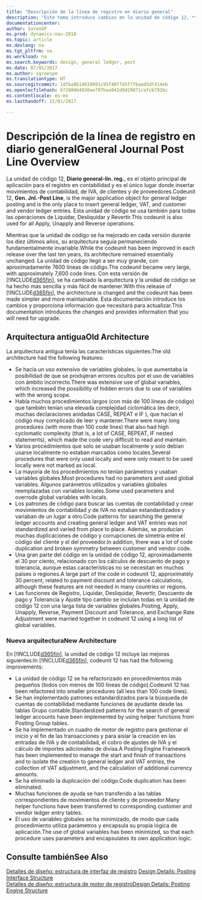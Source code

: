 ```yaml
---
title: "Descripción de la línea de registro en diario general"
description: "Este tema introduce cambios en la unidad de código 12, **Diario general-línea de registro**, que es el objeto principal de aplicación para el registro en contabilidad y es el único lugar donde insertar movimientos de contabilidad, de IVA, de clientes y de proveedores."
documentationcenter: 
author: SorenGP
ms.prod: dynamics-nav-2018
ms.topic: article
ms.devlang: na
ms.tgt_pltfrm: na
ms.workload: na
ms.search.keywords: design, general ledger, post
ms.date: 07/01/2017
ms.author: sgroespe
ms.translationtype: HT
ms.sourcegitcommit: 1dfba8b14019991c95f40ffd5f7fbaed5df414eb
ms.openlocfilehash: b7280db4930ae707baa842d9d29871cafcb793bc
ms.contentlocale: es-mx
ms.lasthandoff: 12/01/2017

---
```

# <a name="general-journal-post-line-overview"></a><span data-ttu-id="dc436-103">Descripción de la línea de registro en diario general</span><span class="sxs-lookup"><span data-stu-id="dc436-103">General Journal Post Line Overview</span></span>
<span data-ttu-id="dc436-104">La unidad de código 12, **Diario general-lín. reg.**, es el objeto principal de aplicación para el registro en contabilidad y es el único lugar donde insertar movimientos de contabilidad, de IVA, de clientes y de proveedores.</span><span class="sxs-lookup"><span data-stu-id="dc436-104">Codeunit 12, **Gen. Jnl.-Post Line**, is the major application object for general ledger posting and is the only place to insert general ledger, VAT, and customer and vendor ledger entries.</span></span> <span data-ttu-id="dc436-105">Esta unidad de código se usa también para todas las operaciones de Liquidar, Desliquidar y Revertir.</span><span class="sxs-lookup"><span data-stu-id="dc436-105">This codeunit is also used for all Apply, Unapply and Reverse operations.</span></span>  
  
<span data-ttu-id="dc436-106">Mientras que la unidad de código se ha mejorado en cada versión durante los diez últimos años, su arquitectura seguía permaneciendo fundamentalmente invariable.</span><span class="sxs-lookup"><span data-stu-id="dc436-106">While the codeunit has been improved in each release over the last ten years, its architecture remained essentially unchanged.</span></span> <span data-ttu-id="dc436-107">La unidad de código llegó a ser muy grande, con aproximadamente 7600 líneas de código.</span><span class="sxs-lookup"><span data-stu-id="dc436-107">The codeunit became very large, with approximately 7,600 code lines.</span></span> <span data-ttu-id="dc436-108">Con esta versión de [!INCLUDE[d365fin](includes/d365fin_md.md)], se ha cambiado la arquitectura y la unidad de código se ha hecho más sencilla y más fácil de mantener.</span><span class="sxs-lookup"><span data-stu-id="dc436-108">With this release of [!INCLUDE[d365fin](includes/d365fin_md.md)], the architecture is changed and the codeunit has been made simpler and more maintainable.</span></span> <span data-ttu-id="dc436-109">Esta documentación introduce los cambios y proporciona información que necesitará para actualizar.</span><span class="sxs-lookup"><span data-stu-id="dc436-109">This documentation introduces the changes and provides information that you will need for upgrade.</span></span>  
  
## <a name="old-architecture"></a><span data-ttu-id="dc436-110">Arquitectura antigua</span><span class="sxs-lookup"><span data-stu-id="dc436-110">Old Architecture</span></span>  
<span data-ttu-id="dc436-111">La arquitectura antigua tenía las características siguientes:</span><span class="sxs-lookup"><span data-stu-id="dc436-111">The old architecture had the following features:</span></span>  
  
* <span data-ttu-id="dc436-112">Se hacía un uso extensivo de variables globales, lo que aumentaba la posibilidad de que se produjeran errores ocultos por el uso de variables con ámbito incorrecto.</span><span class="sxs-lookup"><span data-stu-id="dc436-112">There was extensive use of global variables, which increased the possibility of hidden errors due to use of variables with the wrong scope.</span></span>  
* <span data-ttu-id="dc436-113">Había muchos procedimientos largos (con más de 100 líneas de código) que también tenían una elevada complejidad ciclomática (es decir, muchas declaraciones anidadas CASE, REPEAT e IF ), que hacían el código muy complicado de leer y mantener.</span><span class="sxs-lookup"><span data-stu-id="dc436-113">There were many long procedures (with more than 100 code lines) that also had high cyclomatic complexity (that is, a lot of CASE, REPEAT, IF nested statements), which made the code very difficult to read and maintain.</span></span>  
* <span data-ttu-id="dc436-114">Varios procedimientos que solo se usaban localmente y solo debían usarse localmente no estaban marcados como locales.</span><span class="sxs-lookup"><span data-stu-id="dc436-114">Several procedures that were only used locally and were only meant to be used locally were not marked as local.</span></span>  
* <span data-ttu-id="dc436-115">La mayoría de los procedimientos no tenían parámetros y usaban variables globales.</span><span class="sxs-lookup"><span data-stu-id="dc436-115">Most procedures had no parameters and used global variables.</span></span> <span data-ttu-id="dc436-116">Algunos parámetros utilizados y variables globales reemplazadas con variables locales.</span><span class="sxs-lookup"><span data-stu-id="dc436-116">Some used parameters and overrode global variables with locals.</span></span>  
* <span data-ttu-id="dc436-117">Los patrones de código para buscar las cuentas de contabilidad y crear movimientos de contabilidad y de IVA no estaban estandardizados y variaban de un lugar a otro.</span><span class="sxs-lookup"><span data-stu-id="dc436-117">Code patterns for searching the general ledger accounts and creating general ledger and VAT entries was not standardized and varied from place to place.</span></span> <span data-ttu-id="dc436-118">Además, se producían muchas duplicaciones de código y corrupciones de simetría entre el código del cliente y el del proveedor.</span><span class="sxs-lookup"><span data-stu-id="dc436-118">In addition, there was a lot of code duplication and broken symmetry between customer and vendor code.</span></span>  
* <span data-ttu-id="dc436-119">Una gran parte del código en la unidad de código 12, aproximadamente el 30 por ciento, relacionado con los cálculos de descuento de pago y tolerancia, aunque estas características no se necesitan en muchos países o regiones.</span><span class="sxs-lookup"><span data-stu-id="dc436-119">A large part of the code in codeunit 12, approximately 30 percent, related to payment discount and tolerance calculations, although these features are not needed in many countries or regions.</span></span>  
* <span data-ttu-id="dc436-120">Las funciones de Registro, Liquidar, Desliquidar, Revertir, Descuento de pago y Tolerancia y Ajuste tipo cambio se incluían todas en la unidad de código 12 con una larga lista de variables globales.</span><span class="sxs-lookup"><span data-stu-id="dc436-120">Posting, Apply, Unapply, Reverse, Payment Discount and Tolerance, and Exchange Rate Adjustment were married together in codeunit 12 using a long list of global variables.</span></span>  
  
### <a name="new-architecture"></a><span data-ttu-id="dc436-121">Nueva arquitectura</span><span class="sxs-lookup"><span data-stu-id="dc436-121">New Architecture</span></span>  
<span data-ttu-id="dc436-122">En [!INCLUDE[d365fin](includes/d365fin_md.md)], la unidad de código 12 incluye las mejoras siguientes:</span><span class="sxs-lookup"><span data-stu-id="dc436-122">In [!INCLUDE[d365fin](includes/d365fin_md.md)], codeunit 12 has had the following improvements:</span></span>  
  
* <span data-ttu-id="dc436-123">La unidad de código 12 se ha refactorizado en procedimientos más pequeños (todos con menos de 100 líneas de código).</span><span class="sxs-lookup"><span data-stu-id="dc436-123">Codeunit 12 has been refactored into smaller procedures (all less than 100 code lines).</span></span>  
* <span data-ttu-id="dc436-124">Se han implementado patrones estandardizados para la búsqueda de cuentas de contabilidad mediante funciones de ayudante desde las tablas Grupo contable.</span><span class="sxs-lookup"><span data-stu-id="dc436-124">Standardized patterns for the search of general ledger accounts have been implemented by using helper functions from Posting Group tables.</span></span>  
* <span data-ttu-id="dc436-125">Se ha implementado un cuadro de motor de registro para gestionar el inicio y el fin de las transacciones y para aislar la creación en las entradas de IVA y de contabilidad, el cobro de ajustes de IVA y el cálculo de importes adicionales de divisa.</span><span class="sxs-lookup"><span data-stu-id="dc436-125">A Posting Engine Framework has been implemented to manage the start and finish of transactions and to isolate the creation to general ledger and VAT entries, the collection of VAT adjustment, and the calculation of additional currency amounts.</span></span>  
* <span data-ttu-id="dc436-126">Se ha eliminado la duplicación del código.</span><span class="sxs-lookup"><span data-stu-id="dc436-126">Code duplication has been eliminated.</span></span>  
* <span data-ttu-id="dc436-127">Muchas funciones de ayuda se han transferido a las tablas correspondientes de movimientos de cliente y de proveedor.</span><span class="sxs-lookup"><span data-stu-id="dc436-127">Many helper functions have been transferred to corresponding customer and vendor ledger entry tables.</span></span>  
* <span data-ttu-id="dc436-128">El uso de variables globales se ha minimizado, de modo que cada procedimiento utiliza parámetros y encapsula su propia lógica de aplicación.</span><span class="sxs-lookup"><span data-stu-id="dc436-128">The use of global variables has been minimized, so that each procedure uses parameters and encapsulates its own application logic.</span></span>  
  
## <a name="see-also"></a><span data-ttu-id="dc436-129">Consulte también</span><span class="sxs-lookup"><span data-stu-id="dc436-129">See Also</span></span>  
<span data-ttu-id="dc436-130">[Detalles de diseño: estructura de interfaz de registro](design-details-posting-interface-structure.md) </span><span class="sxs-lookup"><span data-stu-id="dc436-130">[Design Details: Posting Interface Structure](design-details-posting-interface-structure.md) </span></span>  
[<span data-ttu-id="dc436-131">Detalles de diseño: estructura de motor de registro</span><span class="sxs-lookup"><span data-stu-id="dc436-131">Design Details: Posting Engine Structure</span></span>](design-details-posting-engine-structure.md)

